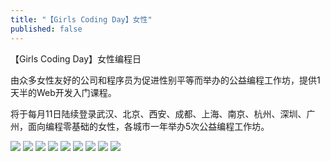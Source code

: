 ```yaml
---
title: "【Girls Coding Day】女性"
published: false
---
```

【Girls Coding Day】女性编程日

由众多女性友好的公司和程序员为促进性别平等而举办的公益编程工作坊，提供1天半的Web开发入门课程。

将于每月11日陆续登录武汉、北京、西安、成都、上海、南京、杭州、深圳、广州，面向编程零基础的女性，各城市一年举办5次公益编程工作坊。

![](./1.jpg)
![](./2.jpg)
![](./3.jpg)
![](./4.jpg)
![](./5.jpg)
![](./6.jpg)
![](./7.jpg)
![](./8.jpg)
![](./9.jpg)
